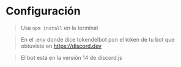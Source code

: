 # Configuración

> Usa `npm install` en la terminal 

> En el .env donde dice tokendelbot pon el token de tu bot que obtuviste en https://discord.dev

> El bot está en la versión 14 de discord.js